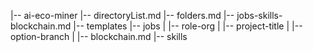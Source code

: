 |-- ai-eco-miner
    |-- directoryList.md
    |-- folders.md
    |-- jobs-skills-blockchain.md
    |-- templates
        |-- jobs
        |   |-- role-org
        |       |-- project-title
        |           |-- option-branch
        |               |-- blockchain.md
        |-- skills
